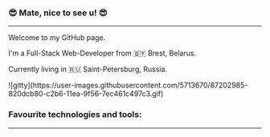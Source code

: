 ### :sunglasses: Mate, nice to see u! :sunglasses: 
---
<p>Welcome to my GitHub page.</p>
<p>I'm a Full-Stack Web-Developer from 🇧🇾 Brest, Belarus.</p>
<p>Currently living in 🇷🇺 Saint-Petersburg, Russia.</p>![gitty](https://user-images.githubusercontent.com/5713670/87202985-820dcb80-c2b6-11ea-9f56-7ec461c497c3.gif)

### Favourite technologies and tools:
---
<!--
**mikeasta/mikeasta** is a ✨ _special_ ✨ repository because its `README.md` (this file) appears on your GitHub profile.
